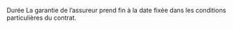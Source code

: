 Durée
La garantie de l’assureur prend fin à la date fixée dans les conditions particulières du contrat.